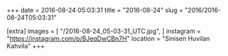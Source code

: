 +++
date = 2016-08-24 05:03:31
title = "2016-08-24"
slug = "2016/2016-08-24T05:03:31"

[extra]
images = [
    "/2016-08-24_05-03-31_UTC.jpg",
]
instagram = "https://instagram.com/p/BJeqDwCBn7H"
location = "Sinisen Huvilan Kahvila"
+++

